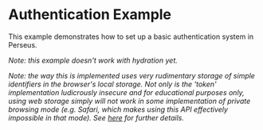 # Authentication Example

This example demonstrates how to set up a basic authentication system in Perseus. 

*Note: this example doesn't work with hydration yet.*

*Note: the way this is implemented uses very rudimentary storage of simple identifiers in the browser's local storage. Not only is the 'token' implementation ludicrously insecure and for educational purposes only, using web storage simply will not work in some implementation of private browsing mode (e.g. Safari, which makes using this API effectively impossible in that mode). See [here](https://developer.mozilla.org/en-US/docs/Web/API/Web_Storage_API#private_browsing_incognito_modes) for further details.*
